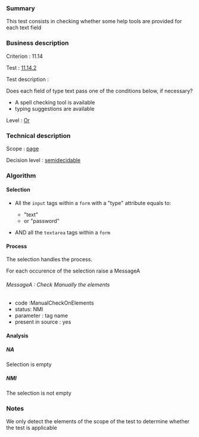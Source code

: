 ### Summary

This test consists in checking whether some help tools are provided for
each text field

### Business description

Criterion : 11.14

Test : [11.14.2](http://www.accessiweb.org/index.php/accessiweb-22-english-version.html#test-11-14-2)

Test description :

Does each field of type text pass one of the conditions below, if
necessary?

-   A spell checking tool is available
-   typing suggestions are available

Level : [Or](/en/category/rules-design/accessiweb-11/level/or)

### Technical description

Scope : [page](/en/category/rules-design/accessiweb-11/scope/page)

Decision level :
[semidecidable](/en/category/rules-design/accessiweb-11/decision-level/semidecidable)

### Algorithm

#### Selection

-   All the `input` tags within a `form` with a "type" attribute
    equals to:
    -   "text"
    -   or "password"

-   AND all the `textarea` tags within a `form`

#### Process

The selection handles the process.

For each occurence of the selection raise a MessageA

###### MessageA : Check Manually the elements

-   code :ManualCheckOnElements
-   status: NMI
-   parameter : tag name
-   present in source : yes

#### Analysis

##### NA

Selection is empty

##### NMI

The selection is not empty

### Notes

We only detect the elements of the scope of the test to determine
whether the test is applicable


